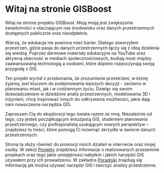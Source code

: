 # Witaj na stronie GISBoost

Witaj na stronie projektu GISBoost. Moją misją jest zwiększanie świadomości o otaczającym nas środowisku oraz danych przestrzennych dostępnych publicznie oraz nieodpłatnie.

Wierzę, że edukacja nie powinna mieć barier. Dlatego stworzyłem przestrzeń, gdzie pasja do danych przestrzennych łączy się z ideą dzielenia się wiedzą. Poprzez darmowe materiały edukacyjne na YouTube oraz aktywną obecność w mediach społecznościowych, buduję most między zaawansowaną technologią a osobami, które dopiero rozpoczynają swoją przygodę z GIS.

Ten projekt wyrósł z przekonania, że zrozumienie przestrzeni, w której żyjemy, jest kluczem do podejmowania lepszych decyzji – zarówno w planowaniu miast, jak i w codziennym życiu. Dzieląc się swoim doświadczeniem w dziedzinie analiz przestrzennych, modelowania 3D i inżynierii, chcę inspirować innych do odkrywania możliwości, jakie dają nam nowoczesne narzędzia GIS.

Zapraszam Cię do eksploracji tego świata razem ze mną. Niezależnie od tego, czy jesteś początkującym entuzjastą GIS, studentem planowania przestrzennego, czy profesjonalistą szukającym nowych perspektyw – znajdziesz tu treści, które pomogą Ci rozwinąć skrzydła w świecie danych przestrzennych.

Strona ta służy również do promocji moich działań w internecie oraz mojej osoby. W sekcji [Projekty](projects.md) znajdziesz informacje o realizowanych przezemnie projekach oraz tego jakie umiejętności nabyłem i jakich narzędzi GIS używałem przy ich prowadzeniu. W zakładce [Poradniki](OpenTripPlanner.md) znajdują się informację jak można używać narzędzi GIS i tworzyć analizy przestrzenne.